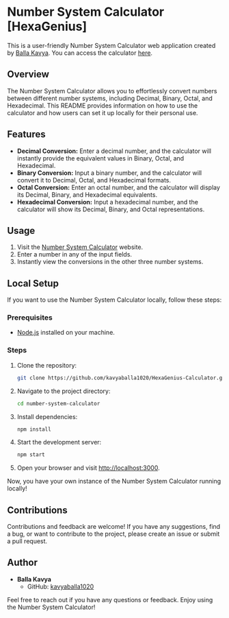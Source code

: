 # Number System Calculator [HexaGenius]

This is a user-friendly Number System Calculator web application created by [Balla Kavya](https://github.com/kavyaballa1020). You can access the calculator [here](https://hexagenius-calculator.onrender.com/).

## Overview

The Number System Calculator allows you to effortlessly convert numbers between different number systems, including Decimal, Binary, Octal, and Hexadecimal. This README provides information on how to use the calculator and how users can set it up locally for their personal use.

## Features

- **Decimal Conversion:** Enter a decimal number, and the calculator will instantly provide the equivalent values in Binary, Octal, and Hexadecimal.
- **Binary Conversion:** Input a binary number, and the calculator will convert it to Decimal, Octal, and Hexadecimal formats.
- **Octal Conversion:** Enter an octal number, and the calculator will display its Decimal, Binary, and Hexadecimal equivalents.
- **Hexadecimal Conversion:** Input a hexadecimal number, and the calculator will show its Decimal, Binary, and Octal representations.

## Usage

1. Visit the [Number System Calculator](https://hexagenius-calculator.onrender.com/) website.
2. Enter a number in any of the input fields.
3. Instantly view the conversions in the other three number systems.

## Local Setup

If you want to use the Number System Calculator locally, follow these steps:

### Prerequisites

- [Node.js](https://nodejs.org/) installed on your machine.

### Steps

1. Clone the repository:

   ```bash
   git clone https://github.com/kavyaballa1020/HexaGenius-Calculator.git
   ```

2. Navigate to the project directory:

   ```bash
   cd number-system-calculator
   ```

3. Install dependencies:

   ```bash
   npm install
   ```

4. Start the development server:

   ```bash
   npm start
   ```

5. Open your browser and visit [http://localhost:3000](http://localhost:3000).

Now, you have your own instance of the Number System Calculator running locally!

## Contributions

Contributions and feedback are welcome! If you have any suggestions, find a bug, or want to contribute to the project, please create an issue or submit a pull request.

## Author

- **Balla Kavya**
  - GitHub: [kavyaballa1020](https://github.com/kavyaballa1020)

Feel free to reach out if you have any questions or feedback. Enjoy using the Number System Calculator!
